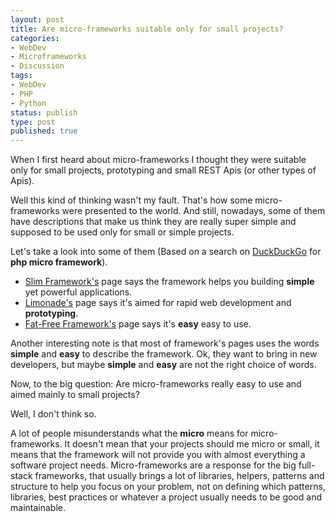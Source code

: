 ```yaml
---
layout: post
title: Are micro-frameworks suitable only for small projects?
categories:
- WebDev
- Microframeworks
- Discussion
tags:
- WebDev
- PHP
- Python
status: publish
type: post
published: true
---
```


When I first heard about micro-frameworks I thought they were suitable only for small projects,
prototyping and small REST Apis (or other types of Apis).

Well this kind of thinking wasn't my fault. That's how some micro-frameworks were presented to the world.
And still, nowadays, some of them have descriptions that make us think they are really super simple and supposed to
be used only for small or simple projects.

Let's take a look into some of them (Based on a search on [DuckDuckGo](http://ddg.gg) for **php micro framework**).

- [Slim Framework's](http://www.slimframework.com/) page says the framework helps you building **simple** yet powerful applications.
- [Limonade's](https://limonade-php.github.io/) page says it's aimed for rapid web development and **prototyping**.
- [Fat-Free Framework's](http://fatfreeframework.com/home) page says it's **easy** easy to use.

Another interesting note is that most of framework's pages uses the words **simple** and **easy** to describe the framework. Ok, they want to bring in new developers, but maybe **simple** and **easy** are not the right choice of words.

Now, to the big question: Are micro-frameworks really easy to use and aimed mainly to small projects?

Well, I don't think so.

A lot of people misunderstands what the **micro** means for micro-frameworks. It doesn't mean that your projects should me micro or small, it means that the framework will not provide you with almost everything a software project needs. Micro-frameworks are a response for the big full-stack frameworks, that usually brings a lot of libraries, helpers, patterns and structure to help you focus on your problem, not on defining which patterns, libraries, best practices or whatever a project usually needs to be good and maintainable.
